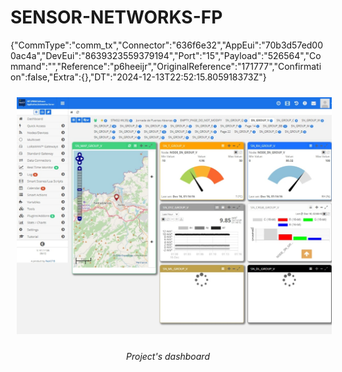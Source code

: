 # SENSOR-NETWORKS-FP

{"CommType":"comm_tx","Connector":"636f6e32","AppEui":"70b3d57ed000ac4a","DevEui":"8639323559379194","Port":"15","Payload":"526564","Command":"","Reference":"p6heeijr","OriginalReference":"171777","Confirmation":false,"Extra":{},"DT":"2024-12-13T22:52:15.805918373Z"}

<div align="center">
  <img src="https://github.com/99danirmoya/SENSOR-NETWORKS-FP/blob/main/DOCS/Screenshot_16-12-2024_2038_eu72.resiot.io.jpeg" width="900"  style="margin: 10px;"/>
  
  <em>Project's dashboard</em>
</div>
<br/>
